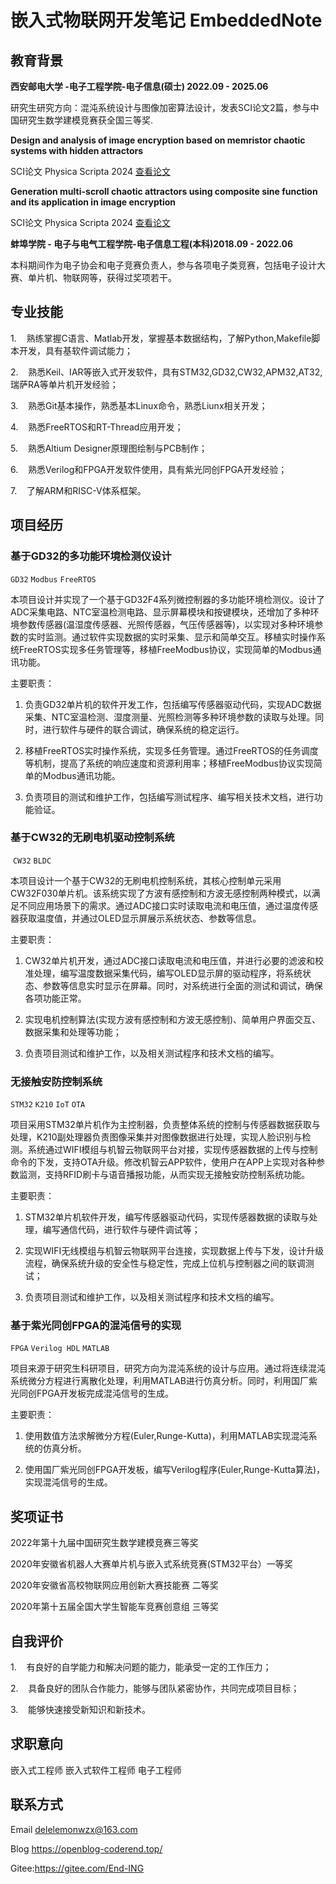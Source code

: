 # 嵌入式物联网开发笔记 EmbeddedNote

## 教育背景

**西安邮电大学 -电子工程学院-电子信息(硕士)  2022.09 - 2025.06**

研究生研究方向：混沌系统设计与图像加密算法设计，发表SCI论文2篇，参与中国研究生数学建模竞赛获全国三等奖.

**Design and analysis of image encryption based on memristor chaotic systems with hidden attractors**

SCI论文 Physica Scripta 2024 [查看论文](https://iopscience.iop.org/article/10.1088/1402-4896/ad56cf)

**Generation multi-scroll chaotic attractors using composite sine function and its application in image encryption**

SCI论文 Physica Scripta 2024 [查看论文](https://iopscience.iop.org/article/10.1088/1402-4896/ad2b3f)

**蚌埠学院 - 电子与电气工程学院-电子信息工程(本科)2018.09 - 2022.06**

本科期间作为电子协会和电子竞赛负责人，参与各项电子类竞赛，包括电子设计大赛、单片机、物联网等，获得过奖项若干。

## 专业技能

1.    熟练掌握C语言、Matlab开发，掌握基本数据结构，了解Python,Makefile脚本开发，具有基软件调试能力；

2.    熟悉Keil、IAR等嵌入式开发软件，具有STM32,GD32,CW32,APM32,AT32,瑞萨RA等单片机开发经验；

3.    熟悉Git基本操作，熟悉基本Linux命令，熟悉Liunx相关开发；

4.    熟悉FreeRTOS和RT-Thread应用开发；

5.    熟悉Altium Designer原理图绘制与PCB制作；

6.    熟悉Verilog和FPGA开发软件使用，具有紫光同创FPGA开发经验；

7.    了解ARM和RISC-V体系框架。

## 项目经历

### 基于GD32的多功能环境检测仪设计

`GD32` `Modbus` `FreeRTOS`

本项目设计并实现了一个基于GD32F4系列微控制器的多功能环境检测仪。设计了ADC采集电路、NTC室温检测电路、显示屏幕模块和按键模块，还增加了多种环境参数传感器(温湿度传感器、光照传感器，气压传感器等)，以实现对多种环境参数的实时监测。通过软件实现数据的实时采集、显示和简单交互。移植实时操作系统FreeRTOS实现多任务管理等，移植FreeModbus协议，实现简单的Modbus通讯功能。

主要职责：

1. 负责GD32单片机的软件开发工作，包括编写传感器驱动代码，实现ADC数据采集、NTC室温检测、湿度测量、光照检测等多种环境参数的读取与处理。同时，进行软件与硬件的联合调试，确保系统的稳定运行。

2. 移植FreeRTOS实时操作系统，实现多任务管理。通过FreeRTOS的任务调度等机制，提高了系统的响应速度和资源利用率；移植FreeModbus协议实现简单的Modbus通讯功能。

3. 负责项目的测试和维护工作，包括编写测试程序、编写相关技术文档，进行功能验证。

### 基于CW32的无刷电机驱动控制系统

 `CW32` `BLDC`

本项目设计一个基于CW32的无刷电机控制系统，其核心控制单元采用CW32F030单片机。该系统实现了方波有感控制和方波无感控制两种模式，以满足不同应用场景下的需求。通过ADC接口实时读取电流和电压值，通过温度传感器获取温度值，并通过OLED显示屏展示系统状态、参数等信息。

主要职责：

1. CW32单片机开发，通过ADC接口读取电流和电压值，并进行必要的滤波和校准处理，编写温度数据采集代码，编写OLED显示屏的驱动程序，将系统状态、参数等信息实时显示在屏幕。同时，对系统进行全面的测试和调试，确保各项功能正常。

2. 实现电机控制算法(实现方波有感控制和方波无感控制)、简单用户界面交互、数据采集和处理等功能；

3. 负责项目测试和维护工作，以及相关测试程序和技术文档的编写。

### 无接触安防控制系统

`STM32` `K210` `IoT`  `OTA`

项目采用STM32单片机作为主控制器，负责整体系统的控制与传感器数据获取与处理，K210副处理器负责图像采集并对图像数据进行处理，实现人脸识别与检测。系统通过WIFI模组与机智云物联网平台对接，实现传感器数据的上传与控制命令的下发，支持OTA升级。修改机智云APP软件，使用户在APP上实现对各种参数监测，支持RFID刷卡与语音播报功能，从而实现无接触安防控制系统功能。

主要职责：

1. STM32单片机软件开发，编写传感器驱动代码，实现传感器数据的读取与处理，编写通信代码，进行软件与硬件调试等；

2. 实现WIFI无线模组与机智云物联网平台连接，实现数据上传与下发，设计升级流程，确保系统升级的安全性与稳定性，完成上位机与控制器之间的联调测试；

3. 负责项目测试和维护工作，以及相关测试程序和技术文档的编写。

### 基于紫光同创FPGA的混沌信号的实现

 `FPGA` `Verilog HDL` `MATLAB`

项目来源于研究生科研项目，研究方向为混沌系统的设计与应用。通过将连续混沌系统微分方程进行离散化处理，利用MATLAB进行仿真分析。同时，利用国厂紫光同创FPGA开发板完成混沌信号的生成。

主要职责：

1. 使用数值方法求解微分方程(Euler,Runge-Kutta)，利用MATLAB实现混沌系统的仿真分析。

2. 使用国厂紫光同创FPGA开发板，编写Verilog程序(Euler,Runge-Kutta算法)，实现混沌信号的生成。

## 奖项证书

2022年第十九届中国研究生数学建模竞赛三等奖

2020年安徽省机器人大赛单片机与嵌入式系统竞赛(STM32平台）一等奖  

2020年安徽省高校物联网应用创新大赛技能赛 二等奖

2020年第十五届全国大学生智能车竞赛创意组 三等奖

## 自我评价

1.    有良好的自学能力和解决问题的能力，能承受一定的工作压力；

2.    具备良好的团队合作能力，能够与团队紧密协作，共同完成项目目标；

3.    能够快速接受新知识和新技术。

## 求职意向

嵌入式工程师 嵌入式软件工程师 电子工程师

## 联系方式

Email [delelemonwzx@163.com](mailto:[delelemonwzx@163.com](mailto:delelemonwzx@163.com))

Blog https://openblog-coderend.top/

Gitee:https://gitee.com/End-ING






